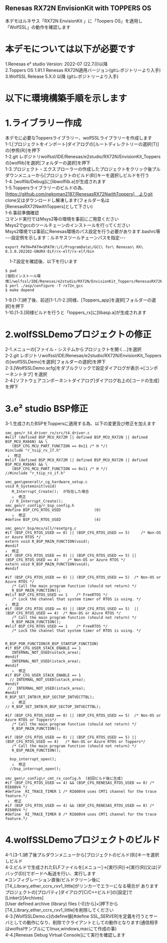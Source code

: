 ## Renesas RX72N EnvisionKit with TOPPERS OS 

本デモはルネサス「RX72N EnvisionKit 」に「Toopers OS」を適用し「WolfSSL」の動作を確認します

# 本デモについては以下が必要です 

1.Renesas e² studio Version: 2022-07 (22.7.0)以降   
2.Toppers OS 1.91.1 Renesas RX72N適用バージョン(gitレポジトリーより入手)    
3.WolfSSL Release 5.X.0 以降 (gitレポジトリーより入手)  

# 以下に環境構築手順を示します
 # 1.ライブラリー作成
  本デモに必要なToppersライブラリー、wolfSSLライブラリーを作成します  
 1-1.[プロジェクトをインポート]ダイアログの[ルートディレクトリーの選択(T)]の[参照(R)]を押下  
 1-2.git レポジトリwolfssl/IDE/Renesas/e2studio/RX72N/EnvisionKit_Toppersの[wolflib]を選択[フォルダーの選択]を押下      
 1-3.プロジェクト・エクスプローラーの作成したプロジェクトをクリック後プルダウンメニューから[プロジェクトのビルド(B)]キーを選択しビルドを行う  
 1-4. [wolflib/Debug]に[libwolflib.a]が生成されます  
 1-5.Toppersライブラリーのビルドの為、[https://github.com/nekoman2187/RenesasRX72NwithToppers]　よりgit clone又はダウンロードし解凍します(フォルダー名は[RenesasRX72NwithToppers]として下さい)  
 1-6.事前準備確認  
   コマンド実行ではMsys2等の環境を事前にご用意ください  
   Msys2でgccのツールチェーンのインストールを行ってください  
   Msys2環境では事前にRenesas環境のパス設定を行う必要があります.bashrc等      
---設定例を示します：ルネサスツールチェーンパスを指定---      
 ```  
export PATH=PATH=$PATH:\/C/ProgramData\/GCC\ for\ Renesas\ RX\ 8.3.0.202202-GNURX-ELF/rx-elf/rx-elf/bin
 ``` 
　1-7.設定を確認後、以下を行います

  ```  
$ pwd
[個別インストール環境]/wolfssl/IDE/Renesas/e2studio/RX72N/EnvisionKit_Toppers/RenesasRX72NwithToppers
$ perl ./asp/configure -T rx72n_gcc
$ make depend
```  
 1-9.[1-7.]終了後、前述[1-1./1-2.]同様、[Toppers_app]を選択[フォルダーの選択]を押下  
 1-10.[1-3.]同様ビルドを行うと「toppers_rx]に[libasp.a]が生成されます    
 
# 2.wolfSSLDemoプロジェクトの修正 
 2-1.メニューの[ファイル・システムからプロジェクトを開く...]を選択  
 2-2.git レポジトリwolfssl/IDE/Renesas/e2studio/RX72N/EnvisionKit_Toppersの[wolfSSLDemo]を選択[フォルダーの選択]を押下  
 2-3.[WolfSSLDemo.scfg]をダブルクリックで設定ダイアログが表示→[コンポーネントタブ] を選択  
 2-4.[ソフトウェアコンポーネントダイアログ]ダイアログ右上の[コードの生成]を押下      
 
 # 3.e² studio BSP修正
 3-1.生成されたBSPをToppersに適用する為、以下の変更及び修正を加えます  
 ```  
smc_gen/r_t4_driver_rx/src/t4_driver.c  
#elif (defined BSP_MCU_RX72M || defined BSP_MCU_RX72N || defined BSP_MCU_RX66N) && \
    (BSP_CFG_MCU_PART_FUNCTION == 0x11 /* H */)
#include "r_tsip_rx_if.h"  
  ↓  修正  
#elif (defined BSP_MCU_RX72M || defined BSP_MCU_RX72N || defined BSP_MCU_RX66N) && \
    (BSP_CFG_MCU_PART_FUNCTION == 0x11 /* H */)
//#include "r_tsip_rx_if.h"

smc_gen\general\r_cg_hardware_setup.c  
void R_Systeminit(void)  
    R_Interrupt_Create();  が存在した場合
	↓  修正  
   // R_Interrupt_Create();  
smc_gen/r_config/r_bsp_config.h
#define BSP_CFG_RTOS_USED               (0)
	↓  修正  
#define BSP_CFG_RTOS_USED               (4)

smc_gen/r_bsp/mcu/all/resetprg.c   
#if (BSP_CFG_RTOS_USED == 0) || (BSP_CFG_RTOS_USED == 5)     /* Non-OS or Azure RTOS */
extern void R_BSP_MAIN_FUNCTION(void);
#endif
↓  修正  
#if (BSP_CFG_RTOS_USED == 0) || (BSP_CFG_RTOS_USED == 5) || (BSP_CFG_RTOS_USED == 4)    /* Non-OS or Azure RTOS */
extern void R_BSP_MAIN_FUNCTION(void);
#endif

#if (BSP_CFG_RTOS_USED == 0) || (BSP_CFG_RTOS_USED == 5)  /* Non-OS or Azure RTOS */
    /* Call the main program function (should not return) */
    R_BSP_MAIN_FUNCTION();
#elif BSP_CFG_RTOS_USED == 1    /* FreeRTOS */
    /* Lock the channel that system timer of RTOS is using. */
↓  修正  
#if (BSP_CFG_RTOS_USED == 0) || (BSP_CFG_RTOS_USED == 5)  || (BSP_CFG_RTOS_USED == 4)  /* Non-OS or Azure RTOS */
    /* Call the main program function (should not return) */
    R_BSP_MAIN_FUNCTION();
#elif BSP_CFG_RTOS_USED == 1    /* FreeRTOS */
    /* Lock the channel that system timer of RTOS is using. */


R_BSP_POR_FUNCTION(R_BSP_STARTUP_FUNCTION)  
#if BSP_CFG_USER_STACK_ENABLE == 1
    INTERNAL_NOT_USED(ustack_area);
#endif
    INTERNAL_NOT_USED(istack_area);
#endif
	↓  修正  
#if BSP_CFG_USER_STACK_ENABLE == 1
   // INTERNAL_NOT_USED(ustack_area);
#endif
  //  INTERNAL_NOT_USED(istack_area);
#endif    
R_BSP_SET_INTB(R_BSP_SECTOP_INTVECTTBL);  
	↓  修正  
// R_BSP_SET_INTB(R_BSP_SECTOP_INTVECTTBL);  

#if (BSP_CFG_RTOS_USED == 0) || (BSP_CFG_RTOS_USED == 5)  /* Non-OS or Azure RTOS or Toppers*/
    /* Call the main program function (should not return) */
    R_BSP_MAIN_FUNCTION();

#if (BSP_CFG_RTOS_USED == 0) || (BSP_CFG_RTOS_USED == 5) || (BSP_CFG_RTOS_USED == 4)   /* Non-OS or Azure RTOS or Toppers*/
    /* Call the main program function (should not return) */
    R_BSP_MAIN_FUNCTION();    

   bsp_interrupt_open();  
 	↓  修正  
   //bsp_interrupt_open();  

smc_gen\r_config\r_cmt_rx_config.h  (初回ビルド後に生成)
#if (BSP_CFG_RTOS_USED == 4) && (BSP_CFG_RENESAS_RTOS_USED == 0) /* RI600V4 */
#define _RI_TRACE_TIMER 1 /* RI600V4 uses CMT1 channel for the trace feature.*/
  ↓  修正  
#if (BSP_CFG_RTOS_USED == 4) && (BSP_CFG_RENESAS_RTOS_USED == 0) /* RI600V4 */
#define _RI_TRACE_TIMER 0 /* RI600V4 uses CMT1 channel for the trace feature.*/

```

# 4.wolfSSLDemoプロジェクトのビルド  
 4-1.[3-1.]終了後プルダウンメニューから[プロジェクトのビルド(B)]キーを選択しビルド   
 4-2.ビルドで生成されたELFファイルを[メニュー]→[実行(R)]→[実行(R)]又は[デバッグ(D)]でボードへ転送を行い、実行します  
 ※コンフィグレーション直後/ビルドクリーン後に[T4_Library_ether_ccrx_rxv1_little]がリンカーでエラーになる場合が
 あります　プロジェクトの[プロパティ]ダイアログ[C/C++ビルド]の[設定]で[Linker]/[Archives]  
 [User defined archive (library) files (-I)]から[×]押下から[T4_Library_ether_ccrx_rxv1_little]を削除してください  
 4-3.[WolfSSLDemo.c]のdefine値[#define SSL_SERVER]を定義を行うとサーバとしての動作になり、削除でクライアントとしての動作となります(通信相手はwolfsslサンプルにてlinux,windows,macにて作成の事)  
 4-4.[Renesas Debug Virtual Console]にて実行を確認します  

